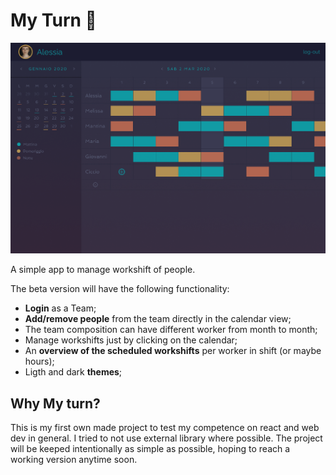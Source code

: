 # My Turn 📅

![](./img/Desktop-1.png)

A simple app to manage workshift of people.

The beta version will have the following functionality:

-   **Login** as a Team;
-   **Add/remove people** from the team directly in the calendar view;
-   The team composition can have different worker from month to month;
-   Manage workshifts just by clicking on the calendar;
-   An **overview of the scheduled workshifts** per worker in shift (or maybe hours);
-   Ligth and dark **themes**;

## Why My turn?

This is my first own made project to test my competence on react and web dev in general.
I tried to not use external library where possible.
The project will be keeped intentionally as simple as possible, hoping to reach a working version anytime soon.

